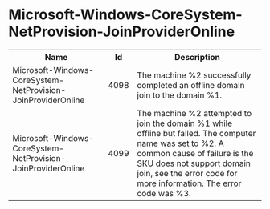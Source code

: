 # Microsoft-Windows-CoreSystem-NetProvision-JoinProviderOnline

<table>
<colgroup><col/><col/><col/></colgroup>
<tr><th>Name</th><th>Id</th><th>Description</th></tr>
<tr><td>Microsoft-Windows-CoreSystem-NetProvision-JoinProviderOnline</td><td>4098</td><td>The machine %2 successfully completed an offline domain join to the domain %1.</td></tr>
<tr><td>Microsoft-Windows-CoreSystem-NetProvision-JoinProviderOnline</td><td>4099</td><td>The machine %2 attempted to join the domain %1 while offline but failed. The computer name was set to %2. A common cause of failure is the SKU does not support domain join, see the error code for more information. The error code was %3.</td></tr>
</table>

